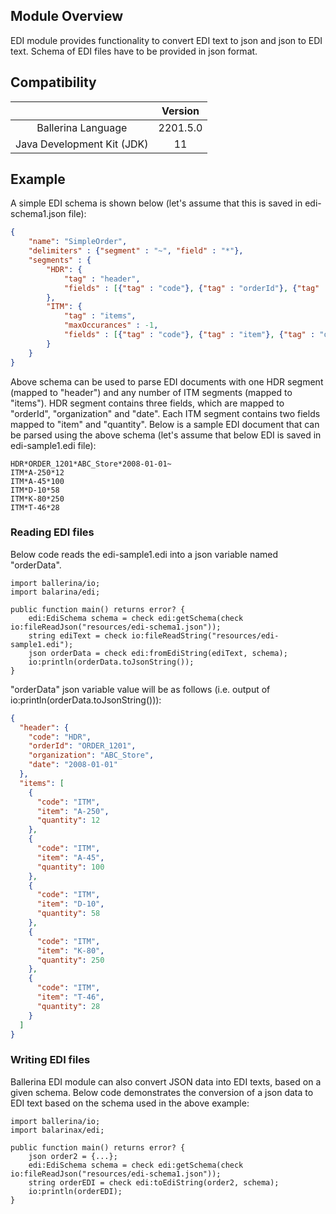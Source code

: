 ## Module Overview

EDI module provides functionality to convert EDI text to json and json to EDI text. Schema of EDI files have to be provided in json format.

## Compatibility

|                                   | Version               |
|:---------------------------------:|:---------------------:|
| Ballerina Language                | 2201.5.0              |
| Java Development Kit (JDK)        | 11                    |

## Example

A simple EDI schema is shown below (let's assume that this is saved in edi-schema1.json file):

````json
{
    "name": "SimpleOrder",
    "delimiters" : {"segment" : "~", "field" : "*"},
    "segments" : {
        "HDR": {
            "tag" : "header",
            "fields" : [{"tag" : "code"}, {"tag" : "orderId"}, {"tag" : "organization"}, {"tag" : "date"}]
        },
        "ITM": {
            "tag" : "items",
            "maxOccurances" : -1,
            "fields" : [{"tag" : "code"}, {"tag" : "item"}, {"tag" : "quantity", "dataType" : "int"}]
        }
    }
}
````

Above schema can be used to parse EDI documents with one HDR segment (mapped to "header") and any number of ITM segments (mapped to "items"). HDR segment contains three fields, which are mapped to "orderId", "organization" and "date". Each ITM segment contains two fields mapped to "item" and "quantity". Below is a sample EDI document that can be parsed using the above schema (let's assume that below EDI is saved in edi-sample1.edi file):

````edi
HDR*ORDER_1201*ABC_Store*2008-01-01~
ITM*A-250*12
ITM*A-45*100
ITM*D-10*58
ITM*K-80*250
ITM*T-46*28
````

### Reading EDI files

Below code reads the edi-sample1.edi into a json variable named "orderData".

````ballerina
import ballerina/io;
import balarina/edi;

public function main() returns error? {
    edi:EdiSchema schema = check edi:getSchema(check io:fileReadJson("resources/edi-schema1.json"));
    string ediText = check io:fileReadString("resources/edi-sample1.edi");
    json orderData = check edi:fromEdiString(ediText, schema);
    io:println(orderData.toJsonString());
}
````
"orderData" json variable value will be as follows (i.e. output of io:println(orderData.toJsonString())):

````json
{
  "header": {
    "code": "HDR",
    "orderId": "ORDER_1201",
    "organization": "ABC_Store",
    "date": "2008-01-01"
  },
  "items": [
    {
      "code": "ITM",
      "item": "A-250",
      "quantity": 12
    },
    {
      "code": "ITM",
      "item": "A-45",
      "quantity": 100
    },
    {
      "code": "ITM",
      "item": "D-10",
      "quantity": 58
    },
    {
      "code": "ITM",
      "item": "K-80",
      "quantity": 250
    },
    {
      "code": "ITM",
      "item": "T-46",
      "quantity": 28
    }
  ]
}
````

### Writing EDI files

Ballerina EDI module can also convert JSON data into EDI texts, based on a given schema. Below code demonstrates the conversion of a json data to EDI text based on the schema used in the above example:

````ballerina
import ballerina/io;
import balarinax/edi;

public function main() returns error? {
    json order2 = {...};
    edi:EdiSchema schema = check edi:getSchema(check io:fileReadJson("resources/edi-schema1.json"));
    string orderEDI = check edi:toEdiString(order2, schema);
    io:println(orderEDI);
}
````